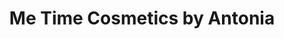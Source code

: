 ---
title: "Me Time Cosmetics by Antonia"
url: /euskirchen/me-time-cosmetics-by-antonia/
shop: Kosmetik
---